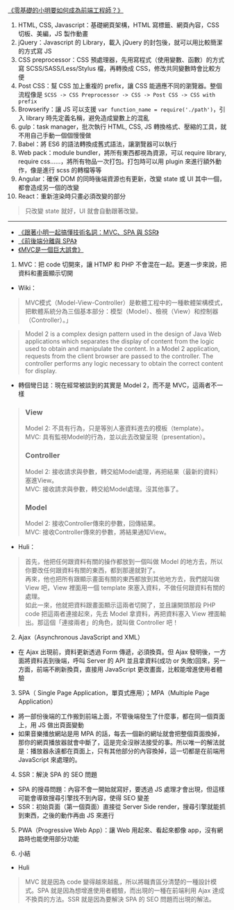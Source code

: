 [《零基礎的小明要如何成為前端工程師？》](https://medium.com/hulis-blog/frontend-engineer-guide-297821512f4e)

1. HTML, CSS, Javascript：基礎網頁架構，HTML 寫標籤、網頁內容，CSS 切板、美編，JS 製作動畫
2. jQuery：Javascript 的 Library，載入 jQuery 的封包後，就可以用比較簡潔的方式寫 JS
3. CSS preprocessor：CSS 預處理器，先用寫程式（使用變數、函數）的方式寫 SCSS/SASS/Less/Stylus 檔，再轉換成 CSS，修改共同變數時會比較方便
4. Post CSS：幫 CSS 加上重複的 prefix，讓 CSS 能適應不同的瀏覽器。整個流程像是 `SCSS -> CSS Preprocessor -> CSS -> Post CSS -> CSS with prefix`
5. Browserify：讓 JS 可以支援 `var function_name = require('./path')`，引入 library 時先定義名稱，避免造成變數上的混亂
6. gulp：task manager，批次執行 HTML, CSS, JS 轉換格式、壓縮的工具，就不用自己手動一個個慢慢做
7. Babel：將 ES6 的語法轉換成舊式語法，讓瀏覽器可以執行
8. Web pack：module bundler，將所有東西都視為資源，可以 require library, require css......，將所有物品一次打包。打包時可以用 plugin 來進行額外動作，像是進行 scss 的轉檔等等
9. Angular：確保 DOM 的同時後端資源也有更新，改變 state 或 UI 其中一個，都會造成另一個的改變
10. React：重新渲染時只畫必須改變的部分
> 只改變 state 就好，UI 就會自動跟著改變。

- - -

- [《跟著小明一起搞懂技術名詞：MVC、SPA 與 SSR》](https://medium.com/@hulitw/introduction-mvc-spa-and-ssr-545c941669e9)   
- [《前後端分離與 SPA》](https://blog.techbridge.cc/2017/09/16/frontend-backend-mvc/)   
- [《MVC是一個巨大誤會》](http://blog.turn.tw/?p=1539)

1. MVC：把 code 切開來，讓 HTMP 和 PHP 不會混在一起。更進一步來說，把資料和畫面顯示切開
- Wiki：
> MVC模式（Model-View-Controller）是軟體工程中的一種軟體架構模式，把軟體系統分為三個基本部分：模型（Model）、檢視（View）和控制器（Controller）。」

> Model 2 is a complex design pattern used in the design of Java Web applications which separates the display of content from the logic used to obtain and manipulate the content.
> In a Model 2 application, requests from the client browser are passed to the controller. The controller performs any logic necessary to obtain the correct content for display.

- 轉個彎日誌：現在經常被談到的其實是 Model 2，而不是 MVC，這兩者不一樣
> ### View
> Model 2: 不具有行為，只是等別人塞資料進去的模板（template）。  
> MVC: 具有監視Model的行為，並以此去改變呈現（presentation）。  
> ### Controller
> Model 2: 接收請求與參數，轉交給Model處理，再把結果（最新的資料）塞進View。  
> MVC: 接收請求與參數，轉交給Model處理。沒其他事了。
> ### Model
> Model 2: 接收Controller傳來的參數，回傳結果。  
> MVC: 接收Controller傳來的參數，將結果通知View。

- Huli：
> 首先，他把任何跟資料有關的操作都放到一個叫做 Model 的地方去，所以你要改任何跟資料有關的東西，都到那邊就對了。  
> 再來，他也把所有跟顯示畫面有關的東西都放到其他地方去，我們就叫做 View 吧，View 裡面用一個 template 來塞入資料，不做任何跟資料有關的處理。  
> 如此一來，他就把資料跟畫面顯示這兩者切開了，並且讓開頭那段 PHP code 把這兩者連接起來，先去 Model 拿資料，再把資料塞入 View 裡面輸出。那這個「連接兩者」的角色，就叫做 Controller 吧！

2. Ajax（Asynchronous JavaScript and XML）
- 在 Ajax 出現前，資料更新透過 Form 傳遞，必須換頁。但 Ajax 發明後，一方面將資料丟到後端，呼叫 Server 的 API 並且拿資料(成功 or 失敗)回來，另一方面，前端不刷新換頁，直接用 JavaScript 更改畫面，比較能增進使用者體驗

3. SPA（ Single Page Application，單頁式應用）；MPA（Multiple Page Application）
- 將一部份後端的工作搬到前端上面，不管後端發生了什麼事，都在同一個頁面上，用 JS 做出頁面變動
- 如果音樂播放網站是用 MPA 的話，每去一個新的網址就會把整個頁面換掉，那你的網頁播放器就會中斷了，這是完全沒辦法接受的事。所以唯一的解法就是：播放器永遠都在頁面上，只有其他部分的內容換掉，這一切都是在前端用 JavaScript 來處理的。

4. SSR：解決 SPA 的 SEO 問題
- SPA 的搜尋問題：內容不會一開始就寫好，要透過 JS 處理才會出現，但這樣可能會導致搜尋引擎找不到內容，使得 SEO 變差
- SSR：初始頁面（第一個頁面）直接從 Server Side render，搜尋引擎就能抓到東西，之後的動作再由 JS 來進行

5. PWA（Progressive Web App）：讓 Web 用起來、看起來都像 app，沒有網路時也能使用部分功能

6. 小結
- Huli
> MVC 就是因為 code 變得越來越亂，所以將職責區分清楚的一種設計模式。SPA 就是因為想增進使用者體驗，而出現的一種在前端利用 Ajax 達成不換頁的方法。SSR 就是因為要解決 SPA 的 SEO 問題而出現的解法。